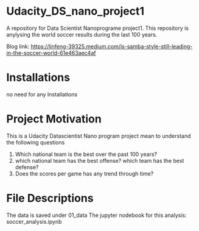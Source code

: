 # Udacity_DS_nano_project1

A repository for Data Scientist Nanoprograme project1. This repository is anylysing the world soccer results during the last 100 years.

Blog link:
https://linfeng-39325.medium.com/is-samba-style-still-leading-in-the-soccer-world-61e463aec4af

# Installations

no need for any Installations

# Project Motivation

This is a Udacity Datascientist Nano program project mean to understand the following questions

1. Which national team is the best over the past 100 years?
1. which national team has the best offense? which team has the best defense?
1. Does the scores per game has any trend through time?


# File Descriptions

The data is saved under 01_data
The jupyter nodebook for this analysis: soccer_analysis.ipynb
